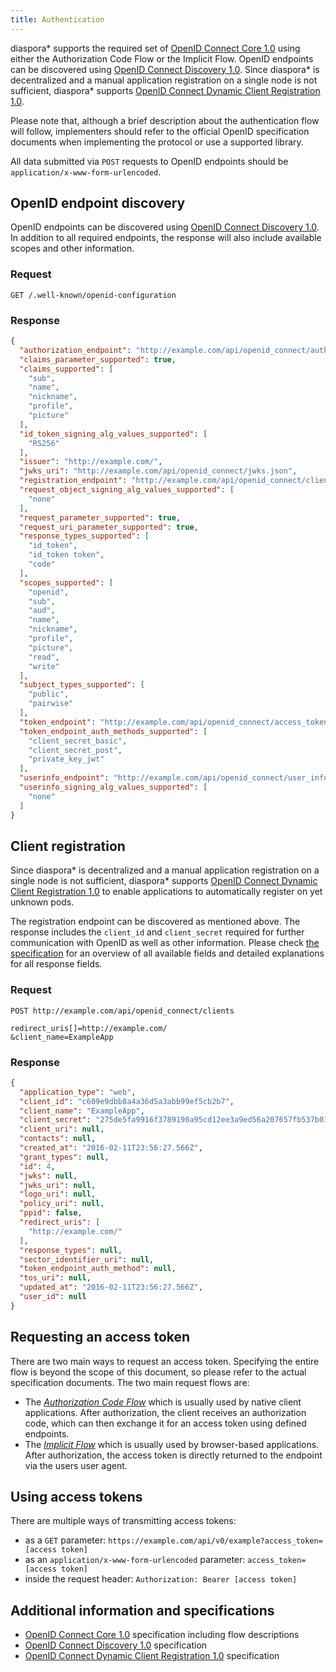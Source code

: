 ```yaml
---
title: Authentication
---
```


diaspora\* supports the required set of [OpenID Connect Core 1.0][connect] using either the Authorization Code Flow or the Implicit Flow. OpenID endpoints can be discovered using [OpenID Connect Discovery 1.0][discovery]. Since diaspora\* is decentralized and a manual application registration on a single node is not sufficient, diaspora\* supports [OpenID Connect Dynamic Client Registration 1.0][client-registration].

Please note that, although a brief description about the authentication flow will follow, implementers should refer to the official OpenID specification documents when implementing the protocol or use a supported library.

All data submitted via `POST` requests to OpenID endpoints should be `application/x-www-form-urlencoded`.

## OpenID endpoint discovery

OpenID endpoints can be discovered using [OpenID Connect Discovery 1.0][discovery]. In addition to all required endpoints, the response will also include available scopes and other information.

### Request

~~~
GET /.well-known/openid-configuration
~~~

### Response

~~~json
{
  "authorization_endpoint": "http://example.com/api/openid_connect/authorizations/new",
  "claims_parameter_supported": true,
  "claims_supported": [
    "sub",
    "name",
    "nickname",
    "profile",
    "picture"
  ],
  "id_token_signing_alg_values_supported": [
    "RS256"
  ],
  "issuer": "http://example.com/",
  "jwks_uri": "http://example.com/api/openid_connect/jwks.json",
  "registration_endpoint": "http://example.com/api/openid_connect/clients",
  "request_object_signing_alg_values_supported": [
    "none"
  ],
  "request_parameter_supported": true,
  "request_uri_parameter_supported": true,
  "response_types_supported": [
    "id_token",
    "id_token token",
    "code"
  ],
  "scopes_supported": [
    "openid",
    "sub",
    "aud",
    "name",
    "nickname",
    "profile",
    "picture",
    "read",
    "write"
  ],
  "subject_types_supported": [
    "public",
    "pairwise"
  ],
  "token_endpoint": "http://example.com/api/openid_connect/access_tokens",
  "token_endpoint_auth_methods_supported": [
    "client_secret_basic",
    "client_secret_post",
    "private_key_jwt"
  ],
  "userinfo_endpoint": "http://example.com/api/openid_connect/user_info",
  "userinfo_signing_alg_values_supported": [
    "none"
  ]
}
~~~

## Client registration

Since diaspora\* is decentralized and a manual application registration on a single node is not sufficient, diaspora\* supports [OpenID Connect Dynamic Client Registration 1.0][client-registration] to enable applications to automatically register on yet unknown pods.

The registration endpoint can be discovered as mentioned above. The response includes the `client_id` and `client_secret` required for further communication with OpenID as well as other information. Please check [the specification][client-registration] for an overview of all available fields and detailed explanations for all response fields.

### Request

~~~
POST http://example.com/api/openid_connect/clients
~~~
~~~
redirect_uris[]=http://example.com/
&client_name=ExampleApp
~~~

### Response

~~~json
{
  "application_type": "web",
  "client_id": "c609e9dbb8a4a36d5a3abb99ef5cb2b7",
  "client_name": "ExampleApp",
  "client_secret": "275de5fa9916f3789190a95cd12ee3a9ed56a207657fb537b011327d6707e443",
  "client_uri": null,
  "contacts": null,
  "created_at": "2016-02-11T23:56:27.566Z",
  "grant_types": null,
  "id": 4,
  "jwks": null,
  "jwks_uri": null,
  "logo_uri": null,
  "policy_uri": null,
  "ppid": false,
  "redirect_uris": [
    "http://example.com/"
  ],
  "response_types": null,
  "sector_identifier_uri": null,
  "token_endpoint_auth_method": null,
  "tos_uri": null,
  "updated_at": "2016-02-11T23:56:27.566Z",
  "user_id": null
}
~~~

## Requesting an access token

There are two main ways to request an access token. Specifying the entire flow is beyond the scope of this document, so please refer to the actual specification documents. The two main request flows are:

* The [*Authorization Code Flow*][authcode-flow] which is usually used by native client applications. After authorization, the client receives an authorization code, which can then exchange it for an access token using defined endpoints.
* The [*Implicit Flow*][implicit-flow] which is usually used by browser-based applications. After authorization, the access token is directly returned to the endpoint via the users user agent.

## Using access tokens

There are multiple ways of transmitting access tokens:

* as a `GET` parameter: `https://example.com/api/v0/example?access_token=[access token]`
* as an `application/x-www-form-urlencoded` parameter: `access_token=[access token]`
* inside the request header: `Authorization: Bearer [access token]`

## Additional information and specifications

* [OpenID Connect Core 1.0][connect] specification including flow descriptions
* [OpenID Connect Discovery 1.0][discovery] specification
* [OpenID Connect Dynamic Client Registration 1.0][client-registration] specification

[authcode-flow]: http://openid.net/specs/openid-connect-core-1_0.html#CodeFlowAuth
[client-registration]: http://openid.net/specs/openid-connect-registration-1_0.html
[connect]: http://openid.net/specs/openid-connect-core-1_0.html
[discovery]: http://openid.net/specs/openid-connect-discovery-1_0.html
[implicit-flow]: http://openid.net/specs/openid-connect-core-1_0.html#ImplicitFlowAuth
